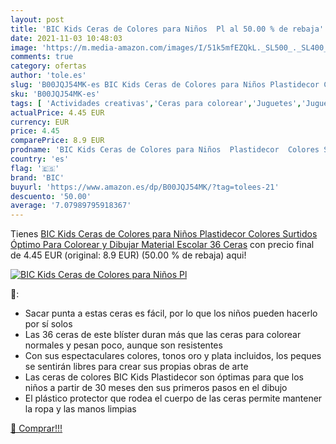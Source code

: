 ```yaml
---
layout: post
title: 'BIC Kids Ceras de Colores para Niños  Pl al 50.00 % de rebaja'
date: 2021-11-03 10:48:03
image: 'https://m.media-amazon.com/images/I/51k5mfEZQkL._SL500_._SL400_.jpg'
comments: true
category: ofertas
author: 'tole.es'
slug: 'B00JQJ54MK-es BIC Kids Ceras de Colores para Niños Plastidecor Colores...'
sku: 'B00JQJ54MK-es'
tags: [ 'Actividades creativas','Ceras para colorear','Juguetes','Juguetes y juegos','Material de escritura y dibujo para niños','bic','colorear','escolar','material','plastidecor', ]
actualPrice: 4.45 EUR
currency: EUR
price: 4.45
comparePrice: 8.9 EUR
prodname: 'BIC Kids Ceras de Colores para Niños  Plastidecor  Colores Surtidos  Óptimo Para Colorear y Dibujar  Material Escolar  36 Ceras'
country: 'es'
flag: '🇪🇸'
brand: 'BIC'
buyurl: 'https://www.amazon.es/dp/B00JQJ54MK/?tag=tolees-21'
descuento: '50.00'
average: '7.07989795918367'
---
```


Tienes [BIC Kids Ceras de Colores para Niños  Plastidecor  Colores Surtidos  Óptimo Para Colorear y Dibujar  Material Escolar  36 Ceras](https://www.amazon.es/dp/B00JQJ54MK/?tag=tolees-21) con precio final de  4.45 EUR (original: 8.9 EUR) (50.00 %  de rebaja) aqui!

[![BIC Kids Ceras de Colores para Niños  Pl](https://m.media-amazon.com/images/I/51k5mfEZQkL._SL500_._SL400_.jpg)](https://www.amazon.es/dp/B00JQJ54MK/?tag=tolees-21)

🔎:

- Sacar punta a estas ceras es fácil, por lo que los niños pueden hacerlo por sí solos
- Las 36 ceras de este blíster duran más que las ceras para colorear normales y pesan poco, aunque son resistentes
- Con sus espectaculares colores, tonos oro y plata incluidos, los peques se sentirán libres para crear sus propias obras de arte
- Las ceras de colores BIC Kids Plastidecor son óptimas para que los niños a partir de 30 meses den sus primeros pasos en el dibujo
- El plástico protector que rodea el cuerpo de las ceras permite mantener la ropa y las manos limpias

[🛒 Comprar!!!](https://www.amazon.es/dp/B00JQJ54MK/?tag=tolees-21)
